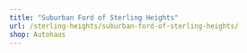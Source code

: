 ```yaml
---
title: "Suburban Ford of Sterling Heights"
url: /sterling-heights/suburban-ford-of-sterling-heights/
shop: Autohaus
---
```

